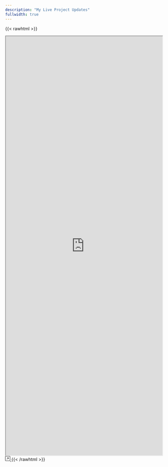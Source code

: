 ```yaml
---
description: "My Live Project Updates"
fullwidth: true
---
```


{{< rawhtml >}}
<style>
  iframe {
    width: 1px;
    min-width: 100%;
    height: 1350px;
  }
</style>
<iframe id="iframe" src="https://krishnakumart.notion.site/Side-Project-Updates-Live-85c32f87aeda485fb193a820368aa241" ></iframe>

<!-- Open in new tab floating icon -->
<a href="https://krishnakumart.notion.site/Side-Project-Updates-Live-85c32f87aeda485fb193a820368aa241" target="_blank" rel="noopener noreferrer" class="floating-action">
  <svg xmlns="http://www.w3.org/2000/svg" width="16" height="16" fill="currentColor" class="bi bi-arrow-up-right-square floating-action-text" viewBox="0 0 16 16">
    <path fill-rule="evenodd" d="M15 2a1 1 0 0 0-1-1H2a1 1 0 0 0-1 1v12a1 1 0 0 0 1 1h12a1 1 0 0 0 1-1V2zM0 2a2 2 0 0 1 2-2h12a2 2 0 0 1 2 2v12a2 2 0 0 1-2 2H2a2 2 0 0 1-2-2V2zm5.854 8.803a.5.5 0 1 1-.708-.707L9.243 6H6.475a.5.5 0 1 1 0-1h3.975a.5.5 0 0 1 .5.5v3.975a.5.5 0 1 1-1 0V6.707l-4.096 4.096z"/>
  </svg>
</a>
{{< /rawhtml >}}